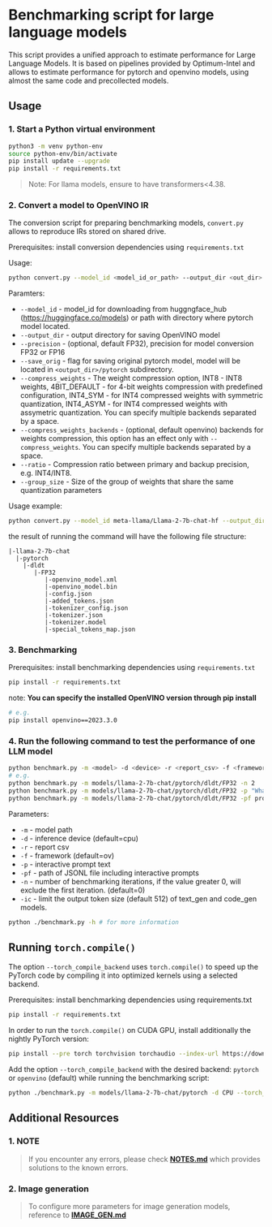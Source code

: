 # Benchmarking script for large language models

This script provides a unified approach to estimate performance for Large Language Models.
It is based on pipelines provided by Optimum-Intel and allows to estimate performance for
pytorch and openvino models, using almost the same code and precollected models.

## Usage 

### 1. Start a Python virtual environment
   
``` bash
python3 -m venv python-env
source python-env/bin/activate
pip install update --upgrade
pip install -r requirements.txt
```
> Note: For llama models, ensure to have transformers<4.38.

### 2. Convert a model to OpenVINO IR
   
The conversion script for preparing benchmarking models,
`convert.py` allows to reproduce IRs stored on shared drive.

Prerequisites:
install conversion dependencies using `requirements.txt`

Usage:

```bash
python convert.py --model_id <model_id_or_path> --output_dir <out_dir>
```

Paramters:
* `--model_id` - model_id for downloading from huggngface_hub (https://huggingface.co/models) or path with directory where pytorch model located.
* `--output_dir` - output directory for saving OpenVINO model
* `--precision` - (optional, default FP32), precision for model conversion FP32 or FP16
* `--save_orig` - flag for saving original pytorch model, model will be located in `<output_dir>/pytorch` subdirectory.
* `--compress_weights` - The weight compression option, INT8 - INT8 weights, 4BIT_DEFAULT - for 4-bit weights compression with predefined configuration, INT4_SYM - for INT4 compressed weights with symmetric quantization, INT4_ASYM - for INT4 compressed weights with assymetric quantization. You can specify multiple backends separated by a space.
* `--compress_weights_backends` - (optional, default openvino) backends for weights compression, this option has an effect only with `--compress_weights`. You can specify multiple backends separated by a space.
* `--ratio` - Compression ratio between primary and backup precision, e.g. INT4/INT8.
* `--group_size` - Size of the group of weights that share the same quantization parameters

Usage example:
```bash
python convert.py --model_id meta-llama/Llama-2-7b-chat-hf --output_dir models/llama-2-7b-chat
```

the result of running the command will have the following file structure:

    |-llama-2-7b-chat
      |-pytorch
        |-dldt
           |-FP32
              |-openvino_model.xml
              |-openvino_model.bin
              |-config.json
              |-added_tokens.json
              |-tokenizer_config.json
              |-tokenizer.json
              |-tokenizer.model
              |-special_tokens_map.json

### 3. Benchmarking

Prerequisites:
install benchmarking dependencies using `requirements.txt`

``` bash
pip install -r requirements.txt
```
note: **You can specify the installed OpenVINO version through pip install**
``` bash
# e.g. 
pip install openvino==2023.3.0
```

### 4. Run the following command to test the performance of one LLM model
``` bash
python benchmark.py -m <model> -d <device> -r <report_csv> -f <framework> -p <prompt text> -n <num_iters>
# e.g.
python benchmark.py -m models/llama-2-7b-chat/pytorch/dldt/FP32 -n 2
python benchmark.py -m models/llama-2-7b-chat/pytorch/dldt/FP32 -p "What is openvino?" -n 2
python benchmark.py -m models/llama-2-7b-chat/pytorch/dldt/FP32 -pf prompts/llama-2-7b-chat_l.jsonl -n 2
```
Parameters:
* `-m` - model path
* `-d` - inference device (default=cpu)
* `-r` - report csv
* `-f` - framework (default=ov)
* `-p` - interactive prompt text
* `-pf` - path of JSONL file including interactive prompts
* `-n` - number of benchmarking iterations, if the value greater 0, will exclude the first iteration. (default=0)
* `-ic` - limit the output token size (default 512) of text_gen and code_gen models.


``` bash
python ./benchmark.py -h # for more information
```

## Running `torch.compile()`

The option `--torch_compile_backend` uses `torch.compile()` to speed up
the PyTorch code by compiling it into optimized kernels using a selected backend.

Prerequisites: install benchmarking dependencies using requirements.txt

``` bash
pip install -r requirements.txt
```

In order to run the `torch.compile()` on CUDA GPU, install additionally the nightly PyTorch version:

```bash
pip install --pre torch torchvision torchaudio --index-url https://download.pytorch.org/whl/nightly/cu118
```

Add the option `--torch_compile_backend` with the desired backend: `pytorch` or `openvino` (default) while running the benchmarking script:

```bash
python ./benchmark.py -m models/llama-2-7b-chat/pytorch -d CPU --torch_compile_backend openvino
```

## Additional Resources
### 1. NOTE
> If you encounter any errors, please check **[NOTES.md](./doc/NOTES.md)** which provides solutions to the known errors.
### 2. Image generation
> To configure more parameters for image generation models, reference to **[IMAGE_GEN.md](./doc/IMAGE_GEN.md)**

